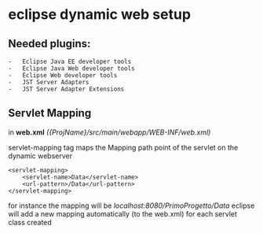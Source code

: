 # eclipse dynamic web setup

## Needed plugins:
    -   Eclipse Java EE developer tools
    -   Eclipse Java Web developer tools
    -   Eclipse Web developer tools
    -   JST Server Adapters
    -   JST Server Adapter Extensions

## Servlet Mapping

in **web.xml** _({ProjName}/src/main/webapp/WEB-INF/web.xml)_ 

servlet-mapping tag maps the Mapping path point of the servlet on the dynamic webserver

    
    <servlet-mapping>
        <servlet-name>Data</servlet-name>
        <url-pattern>/Data</url-pattern>
    </servlet-mapping>
    

for instance the mapping will be *localhost:8080/PrimoProgetto/Data*
eclipse will add a new mapping automatically (to the web.xml) for each servlet class created